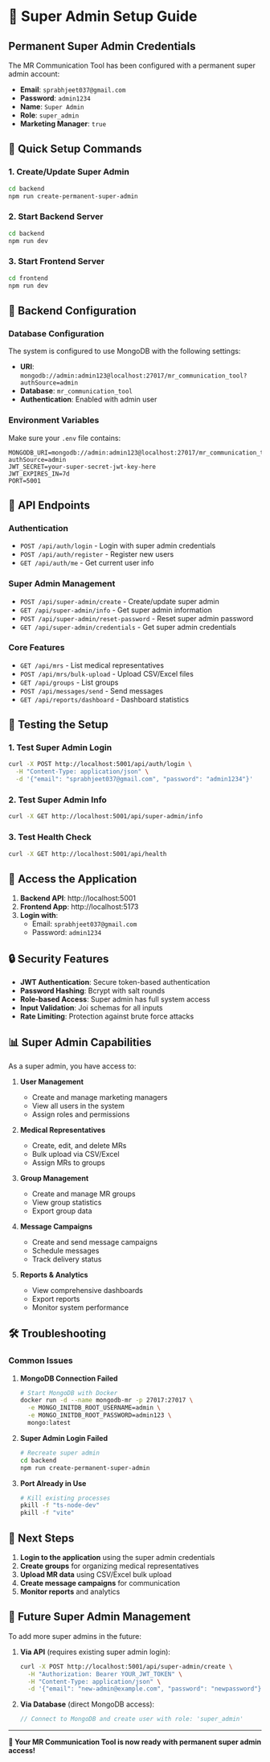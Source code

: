 # 🔐 Super Admin Setup Guide

## **Permanent Super Admin Credentials**

The MR Communication Tool has been configured with a permanent super admin account:

- **Email**: `sprabhjeet037@gmail.com`
- **Password**: `admin1234`
- **Name**: `Super Admin`
- **Role**: `super_admin`
- **Marketing Manager**: `true`

## **🚀 Quick Setup Commands**

### **1. Create/Update Super Admin**
```bash
cd backend
npm run create-permanent-super-admin
```

### **2. Start Backend Server**
```bash
cd backend
npm run dev
```

### **3. Start Frontend Server**
```bash
cd frontend
npm run dev
```

## **🔧 Backend Configuration**

### **Database Configuration**
The system is configured to use MongoDB with the following settings:
- **URI**: `mongodb://admin:admin123@localhost:27017/mr_communication_tool?authSource=admin`
- **Database**: `mr_communication_tool`
- **Authentication**: Enabled with admin user

### **Environment Variables**
Make sure your `.env` file contains:
```env
MONGODB_URI=mongodb://admin:admin123@localhost:27017/mr_communication_tool?authSource=admin
JWT_SECRET=your-super-secret-jwt-key-here
JWT_EXPIRES_IN=7d
PORT=5001
```

## **📡 API Endpoints**

### **Authentication**
- `POST /api/auth/login` - Login with super admin credentials
- `POST /api/auth/register` - Register new users
- `GET /api/auth/me` - Get current user info

### **Super Admin Management**
- `POST /api/super-admin/create` - Create/update super admin
- `GET /api/super-admin/info` - Get super admin information
- `POST /api/super-admin/reset-password` - Reset super admin password
- `GET /api/super-admin/credentials` - Get super admin credentials

### **Core Features**
- `GET /api/mrs` - List medical representatives
- `POST /api/mrs/bulk-upload` - Upload CSV/Excel files
- `GET /api/groups` - List groups
- `POST /api/messages/send` - Send messages
- `GET /api/reports/dashboard` - Dashboard statistics

## **🧪 Testing the Setup**

### **1. Test Super Admin Login**
```bash
curl -X POST http://localhost:5001/api/auth/login \
  -H "Content-Type: application/json" \
  -d '{"email": "sprabhjeet037@gmail.com", "password": "admin1234"}'
```

### **2. Test Super Admin Info**
```bash
curl -X GET http://localhost:5001/api/super-admin/info
```

### **3. Test Health Check**
```bash
curl -X GET http://localhost:5001/api/health
```

## **🎯 Access the Application**

1. **Backend API**: http://localhost:5001
2. **Frontend App**: http://localhost:5173
3. **Login with**: 
   - Email: `sprabhjeet037@gmail.com`
   - Password: `admin1234`

## **🔒 Security Features**

- **JWT Authentication**: Secure token-based authentication
- **Password Hashing**: Bcrypt with salt rounds
- **Role-based Access**: Super admin has full system access
- **Input Validation**: Joi schemas for all inputs
- **Rate Limiting**: Protection against brute force attacks

## **📊 Super Admin Capabilities**

As a super admin, you have access to:

1. **User Management**
   - Create and manage marketing managers
   - View all users in the system
   - Assign roles and permissions

2. **Medical Representatives**
   - Create, edit, and delete MRs
   - Bulk upload via CSV/Excel
   - Assign MRs to groups

3. **Group Management**
   - Create and manage MR groups
   - View group statistics
   - Export group data

4. **Message Campaigns**
   - Create and send message campaigns
   - Schedule messages
   - Track delivery status

5. **Reports & Analytics**
   - View comprehensive dashboards
   - Export reports
   - Monitor system performance

## **🛠️ Troubleshooting**

### **Common Issues**

1. **MongoDB Connection Failed**
   ```bash
   # Start MongoDB with Docker
   docker run -d --name mongodb-mr -p 27017:27017 \
     -e MONGO_INITDB_ROOT_USERNAME=admin \
     -e MONGO_INITDB_ROOT_PASSWORD=admin123 \
     mongo:latest
   ```

2. **Super Admin Login Failed**
   ```bash
   # Recreate super admin
   cd backend
   npm run create-permanent-super-admin
   ```

3. **Port Already in Use**
   ```bash
   # Kill existing processes
   pkill -f "ts-node-dev"
   pkill -f "vite"
   ```

## **📝 Next Steps**

1. **Login to the application** using the super admin credentials
2. **Create groups** for organizing medical representatives
3. **Upload MR data** using CSV/Excel bulk upload
4. **Create message campaigns** for communication
5. **Monitor reports** and analytics

## **🔄 Future Super Admin Management**

To add more super admins in the future:

1. **Via API** (requires existing super admin login):
   ```bash
   curl -X POST http://localhost:5001/api/super-admin/create \
     -H "Authorization: Bearer YOUR_JWT_TOKEN" \
     -H "Content-Type: application/json" \
     -d '{"email": "new-admin@example.com", "password": "newpassword"}'
   ```

2. **Via Database** (direct MongoDB access):
   ```javascript
   // Connect to MongoDB and create user with role: 'super_admin'
   ```

---

**🎉 Your MR Communication Tool is now ready with permanent super admin access!**
